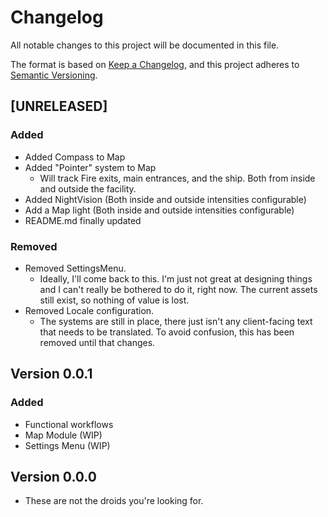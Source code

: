 # Changelog

All notable changes to this project will be documented in this file.

The format is based on [Keep a Changelog](https://keepachangelog.com/en/1.1.0/ 'Keep a Changelog, 1.1.0'),
and this project adheres to [Semantic Versioning](https://semver.org/spec/v2.0.0.html 'Semantic Versioning, 2.0.0').

## [UNRELEASED]

### Added

- Added Compass to Map
- Added "Pointer" system to Map
  - Will track Fire exits, main entrances, and the ship. Both from inside
    and outside the facility.
- Added NightVision (Both inside and outside intensities configurable)
- Add a Map light (Both inside and outside intensities configurable)
- README.md finally updated

### Removed

- Removed SettingsMenu.
  - Ideally, I'll come back to this. I'm just not great at designing things
  and I can't really be bothered to do it, right now. The current assets
  still exist, so nothing of value is lost.
- Removed Locale configuration.
  - The systems are still in place, there just isn't any client-facing
  text that needs to be translated. To avoid confusion, this has been
  removed until that changes.

## Version 0.0.1

### Added

- Functional workflows
- Map Module (WIP)
- Settings Menu (WIP)

## Version 0.0.0

- These are not the droids you're looking for.
